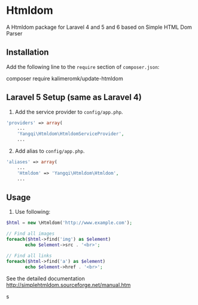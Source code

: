 Htmldom
=======

A Htmldom package for Laravel 4 and 5 and 6 based on Simple HTML Dom Parser

## Installation

Add the following line to the `require` section of `composer.json`:

composer require kalimeromk/update-htmldom

## Laravel 5 Setup (same as Laravel 4)

1. Add the service provider to `config/app.php`.

```php
'providers' => array(
    ...
	'Yangqi\Htmldom\HtmldomServiceProvider',
    ...
```
2. Add alias to `config/app.php`.

```php
'aliases' => array(	
    ...
	'Htmldom' => 'Yangqi\Htmldom\Htmldom',
    ...
```

## Usage

1. Use following:

```php
$html = new \Htmldom('http://www.example.com');

// Find all images 
foreach($html->find('img') as $element) 
       echo $element->src . '<br>';

// Find all links 
foreach($html->find('a') as $element) 
       echo $element->href . '<br>';
```

See the detailed documentation http://simplehtmldom.sourceforge.net/manual.htm

s